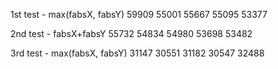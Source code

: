 1st test - max(fabsX, fabsY)
59909
55001
55667
55095
53377

2nd test - fabsX+fabsY
55732
54834
54980
53698
53482

3rd test - max(fabsX, fabsY)
31147
30551
31182
30547
32488
